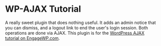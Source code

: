 # WP-AJAX Tutorial

A really sweet plugin that does nothing useful. It adds an admin notice that you can dismiss, and a logout link to end the user's login session. Both operations are done via AJAX. This plugin is for the [WordPress AJAX tutorial on EngageWP.com](http://www.engagewp.com/making-sense-working-with-ajax-wordpress).